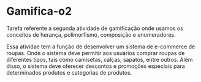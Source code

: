 # Gamifica-o2

Tarefa referente a segunda atividade de gamificação onde usamos os conceitos de herança, polimorfismo, composição e enumeradores.

 Essa atividae tem a função de desenvolver um sistema de e-commerce de roupas. Onde o sistema deve permitir aos usuários comprar roupas de diferentes tipos, tais como camisetas, calças, sapatos, entre outros. Além disso, o sistema deve oferecer descontos e promoções especiais para determinados produtos e categorias de produtos.
